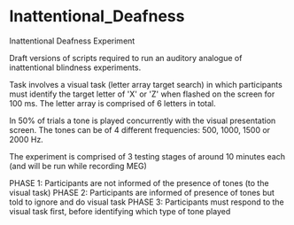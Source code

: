 # Inattentional_Deafness
Inattentional Deafness Experiment

Draft versions of scripts required to run an auditory analogue of inattentional blindness experiments.

Task involves a visual task (letter array target search) in which participants must identify the target letter of 'X' or 'Z' when flashed on the screen for 100 ms. The letter array is comprised of 6 letters in total.

In 50% of trials a tone is played concurrently with the visual presentation screen. The tones can be of 4 different frequencies: 500, 1000, 1500 or 2000 Hz.

The experiment is comprised of 3 testing stages of around 10 minutes each (and will be run while recording MEG)

PHASE 1: Participants are not informed of the presence of tones (to the visual task)
PHASE 2: Participants are informed of presence of tones but told to ignore and do visual task
PHASE 3: Participants must respond to the visual task first, before identifying which type of tone played
